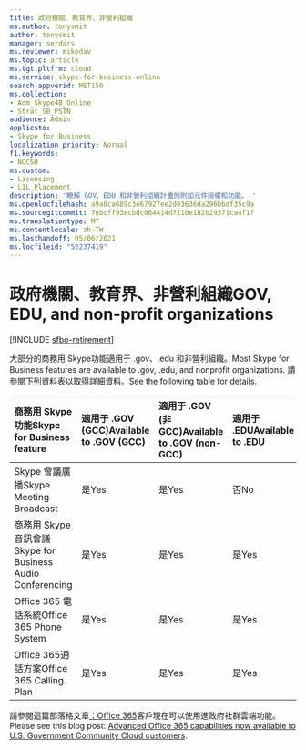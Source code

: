 ```yaml
---
title: 政府機關、教育界、非營利組織
ms.author: tonysmit
author: tonysmit
manager: serdars
ms.reviewer: mikedav
ms.topic: article
ms.tgt.pltfrm: cloud
ms.service: skype-for-business-online
search.appverid: MET150
ms.collection:
- Adm_Skype4B_Online
- Strat_SB_PSTN
audience: Admin
appliesto:
- Skype for Business
localization_priority: Normal
f1.keywords:
- NOCSH
ms.custom:
- Licensing
- LIL_Placement
description: '瞭解 GOV、EDU 和非營利組織計畫的附加元件授權和功能。 '
ms.openlocfilehash: a9a0ca689c3e67927ee2d03636da296bbdf35c9a
ms.sourcegitcommit: 7ebcff93ecbdc064414d7110e182b29371ca4f1f
ms.translationtype: MT
ms.contentlocale: zh-TW
ms.lasthandoff: 05/06/2021
ms.locfileid: "52237419"
---
```

# <a name="gov-edu-and-non-profit-organizations"></a><span data-ttu-id="d06c2-103">政府機關、教育界、非營利組織</span><span class="sxs-lookup"><span data-stu-id="d06c2-103">GOV, EDU, and non-profit organizations</span></span>

[!INCLUDE [sfbo-retirement](../../../Hub/includes/sfbo-retirement.md)]

<span data-ttu-id="d06c2-104">大部分的商務用 Skype功能適用于 .gov、.edu 和非營利組織。</span><span class="sxs-lookup"><span data-stu-id="d06c2-104">Most Skype for Business features are available to .gov, .edu, and nonprofit organizations.</span></span> <span data-ttu-id="d06c2-105">請參閱下列資料表以取得詳細資料。</span><span class="sxs-lookup"><span data-stu-id="d06c2-105">See the following table for details.</span></span>

|<span data-ttu-id="d06c2-106">**商務用 Skype功能**</span><span class="sxs-lookup"><span data-stu-id="d06c2-106">**Skype for Business feature**</span></span>|<span data-ttu-id="d06c2-107">**適用于 .GOV (GCC)**</span><span class="sxs-lookup"><span data-stu-id="d06c2-107">**Available to .GOV (GCC)**</span></span>|<span data-ttu-id="d06c2-108">**適用于 .GOV (非GCC)**</span><span class="sxs-lookup"><span data-stu-id="d06c2-108">**Available to .GOV (non-GCC)**</span></span>|<span data-ttu-id="d06c2-109">**適用于 .EDU**</span><span class="sxs-lookup"><span data-stu-id="d06c2-109">**Available to .EDU**</span></span>|<span data-ttu-id="d06c2-110">**非營利組織可以使用**</span><span class="sxs-lookup"><span data-stu-id="d06c2-110">**Available to non-profit organizations**</span></span>|
|:-----|:-----|:-----|:-----|:-----|
|<span data-ttu-id="d06c2-111">Skype 會議廣播</span><span class="sxs-lookup"><span data-stu-id="d06c2-111">Skype Meeting Broadcast</span></span>  <br/> |<span data-ttu-id="d06c2-112">是</span><span class="sxs-lookup"><span data-stu-id="d06c2-112">Yes</span></span>  <br/> |<span data-ttu-id="d06c2-113">是</span><span class="sxs-lookup"><span data-stu-id="d06c2-113">Yes</span></span>  <br/> |<span data-ttu-id="d06c2-114">否</span><span class="sxs-lookup"><span data-stu-id="d06c2-114">No</span></span>  <br/> |<span data-ttu-id="d06c2-115">是</span><span class="sxs-lookup"><span data-stu-id="d06c2-115">Yes</span></span>  <br/> |
|<span data-ttu-id="d06c2-116">商務用 Skype音訊會議</span><span class="sxs-lookup"><span data-stu-id="d06c2-116">Skype for Business Audio Conferencing</span></span>  <br/> |<span data-ttu-id="d06c2-117">是</span><span class="sxs-lookup"><span data-stu-id="d06c2-117">Yes</span></span>  <br/> |<span data-ttu-id="d06c2-118">是</span><span class="sxs-lookup"><span data-stu-id="d06c2-118">Yes</span></span>  <br/> |<span data-ttu-id="d06c2-119">是</span><span class="sxs-lookup"><span data-stu-id="d06c2-119">Yes</span></span>  <br/> |<span data-ttu-id="d06c2-120">是</span><span class="sxs-lookup"><span data-stu-id="d06c2-120">Yes</span></span>  <br/> |
|<span data-ttu-id="d06c2-121">Office 365 電話系統</span><span class="sxs-lookup"><span data-stu-id="d06c2-121">Office 365 Phone System</span></span>  <br/> |<span data-ttu-id="d06c2-122">是</span><span class="sxs-lookup"><span data-stu-id="d06c2-122">Yes</span></span>  <br/> |<span data-ttu-id="d06c2-123">是</span><span class="sxs-lookup"><span data-stu-id="d06c2-123">Yes</span></span>  <br/> |<span data-ttu-id="d06c2-124">是</span><span class="sxs-lookup"><span data-stu-id="d06c2-124">Yes</span></span>  <br/> |<span data-ttu-id="d06c2-125">是</span><span class="sxs-lookup"><span data-stu-id="d06c2-125">Yes</span></span>  <br/> |
|<span data-ttu-id="d06c2-126">Office 365通話方案</span><span class="sxs-lookup"><span data-stu-id="d06c2-126">Office 365 Calling Plan</span></span>  <br/> |<span data-ttu-id="d06c2-127">是</span><span class="sxs-lookup"><span data-stu-id="d06c2-127">Yes</span></span>  <br/> |<span data-ttu-id="d06c2-128">是</span><span class="sxs-lookup"><span data-stu-id="d06c2-128">Yes</span></span>  <br/> |<span data-ttu-id="d06c2-129">是</span><span class="sxs-lookup"><span data-stu-id="d06c2-129">Yes</span></span>  <br/> |<span data-ttu-id="d06c2-130">是</span><span class="sxs-lookup"><span data-stu-id="d06c2-130">Yes</span></span>  <br/> |
   
<span data-ttu-id="d06c2-131">請參閱這篇部落格文章[：Office 365](https://blogs.office.com/2017/01/17/advanced-office-365-capabilities-now-available-to-u-s-government-community-customers/)客戶現在可以使用進政府社群雲端功能。</span><span class="sxs-lookup"><span data-stu-id="d06c2-131">Please see this blog post: [Advanced Office 365 capabilities now available to U.S. Government Community Cloud customers](https://blogs.office.com/2017/01/17/advanced-office-365-capabilities-now-available-to-u-s-government-community-customers/).</span></span>
